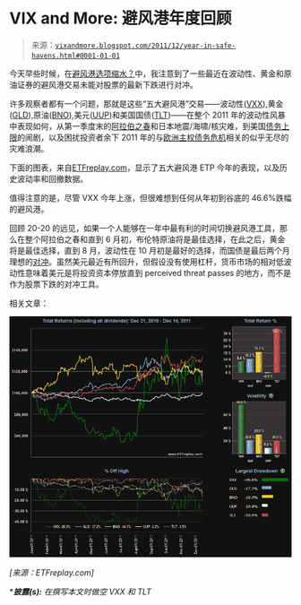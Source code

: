 <!--yml

分类：未分类

日期：2024-05-18 16:45:43

-->

# VIX and More: 避风港年度回顾

> 来源：[`vixandmore.blogspot.com/2011/12/year-in-safe-havens.html#0001-01-01`](http://vixandmore.blogspot.com/2011/12/year-in-safe-havens.html#0001-01-01)

今天早些时候，在[避风港选项缩水？](http://vixandmore.blogspot.com/2011/12/safe-haven-options-shrinking.html)中，我注意到了一些最近在波动性、黄金和原油证券的避风港交易未能对股票的最新下跌进行对冲。

许多观察者都有一个问题，那就是这些“五大避风港”交易——波动性([VXX](http://vixandmore.blogspot.com/search/label/VXX)),黄金([GLD](http://vixandmore.blogspot.com/search/label/GLD)),原油([BNO](http://vixandmore.blogspot.com/search/label/bno)),美元([UUP](http://vixandmore.blogspot.com/search/label/UUP))和美国国债([TLT](http://vixandmore.blogspot.com/search/label/TLT))——在整个 2011 年的波动性风暴中表现如何，从第一季度末的[阿拉伯之春](http://vixandmore.blogspot.com/search/label/Arab%20Spring)和日本地震/海啸/核灾难，到美国[债务上限](http://vixandmore.blogspot.com/search/label/debt%20ceiling)的闹剧，以及困扰投资者余下 2011 年的与[欧洲主权债务危机](http://vixandmore.blogspot.com/search/label/European%20sovereign%20debt%20crisis)相关的似乎无尽的灾难浪潮。

下面的图表，来自[ETFreplay.com](http://etfreplay.com)，显示了五大避风港 ETP 今年的表现，以及历史波动率和回撤数据。

值得注意的是，尽管 VXX 今年上涨，但很难想到任何从年初到谷底的 46.6%跌幅的避风港。

回顾 20-20 的远见，如果一个人能够在一年中最有利的时间切换避风港工具，那么在整个阿拉伯之春和直到 6 月初，布伦特原油将是最佳选择，在此之后，黄金将是最佳选择，直到 8 月，波动性在 10 月初是最好的选择，而国债是最后两个月理想的[对冲](http://vixandmore.blogspot.com/search/label/hedging)。虽然美元最近有所回升，但假设没有使用杠杆，货币市场的相对低波动性意味着美元是将投资资本停放直到 perceived threat passes 的地方，而不是作为股票下跌的对冲工具。

相关文章：

*![](img/4e361a42489403e06cea0d1615b1e342.png)*

*[来源：ETFreplay.com]*

****披露(s):*** *在撰写本文时做空 VXX 和 TLT*
